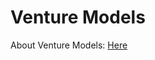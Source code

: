 # Venture Models


About Venture Models: [Here](https://github.com/Venture-Models/.github/profile/README.md)
